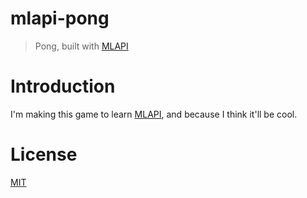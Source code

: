 # mlapi-pong

> Pong, built with [MLAPI](https://mlapi.network/)

# Introduction

I'm making this game to learn [MLAPI](https://mlapi.network/), and because I think it'll be cool.

# License

[MIT](LICENSE)
